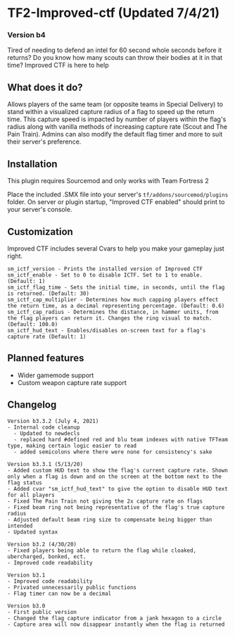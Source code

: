 # TF2-Improved-ctf (Updated 7/4/21)
### Version b4
Tired of needing to defend an intel for 60 second whole seconds before it returns? Do you know how many scouts can throw their bodies at it in that time? Improved CTF is here to help

## What does it do?
Allows players of the same team (or opposite teams in Special Delivery) to stand within a visualized capture radius of a flag to speed up the return time. This capture speed is impacted by number of players within the flag's radius along with vanilla methods of increasing capture rate (Scout and The Pain Train). Admins can also modify the default flag timer and more to suit their server's preference.

## Installation
This plugin requires Sourcemod and only works with Team Fortress 2

Place the included .SMX file into your server's `tf/addons/sourcemod/plugins` folder. On server or plugin startup, "Improved CTF enabled" should print to your server's console.

## Customization
Improved CTF includes several Cvars to help you make your gameplay just right.
```
sm_ictf_version - Prints the installed version of Improved CTF
sm_ictf_enable - Set to 0 to disable ICTF. Set to 1 to enable. (Default: 1)
sm_ictf_flag_time - Sets the initial time, in seconds, until the flag is returned. (Default: 30)
sm_ictf_cap_multiplier - Determines how much capping players effect the return time, as a decimal representing percentage. (Default: 0.6)
sm_ictf_cap_radius - Determines the distance, in hammer units, from the flag players can return it. Changes the ring visual to match. (Default: 100.0)
sm_ictf_hud_text - Enables/disables on-screen text for a flag's capture rate (Default: 1)
```

## Planned features
- Wider gamemode support
- Custom weapon capture rate support

## Changelog
```
Version b3.3.2 (July 4, 2021)
- Internal code cleanup
  - Updated to newdecls
  - replaced hard #defined red and blu team indexes with native TFTeam type, making certain logic easier to read
  - added semicolons where there were none for consistency's sake

Version b3.3.1 (5/13/20)
- Added custom HUD text to show the flag's current capture rate. Shown only when a flag is down and on the screen at the bottom next to the flag status
- Added cvar "sm_ictf_hud_text" to give the option to disable HUD text for all players
- Fixed The Pain Train not giving the 2x capture rate on flags
- Fixed beam ring not being representative of the flag's true capture radius
- Adjusted default beam ring size to compensate being bigger than intended
- Updated syntax

Version b3.2 (4/30/20)
- Fixed players being able to return the flag while cloaked, ubercharged, bonked, ect.
- Improved code readability

Version b3.1
- Improved code readability
- Privated unnecessarily public functions
- Flag timer can now be a decimal

Version b3.0
- First public version
- Changed the flag capture indicator from a jank hexagon to a circle
- Capture area will now disappear instantly when the flag is returned
```